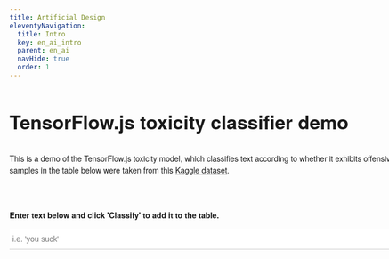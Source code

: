 ```yaml
---
title: Artificial Design
eleventyNavigation:
  title: Intro
  key: en_ai_intro
  parent: en_ai
  navHide: true
  order: 1
---
```



<style>
body {
  font-family: 'Helvetica Neue', sans-serif;
  box-sizing: border-box;
  line-height: 1.5;
}

h1 {
  margin-bottom: 30px;
  font-size: 34px;
}

.description {
  margin-bottom: 60px;
}

#main {
  width: 1000px;
  margin-top: 50px;
  margin-left: auto;
  margin-right: auto;
}

.row {
  display: flex;
  flex-direction: row;
}

.row:nth-of-type(2n) {
  background: whitesmoke;
}

.row .text {
  flex: 1 1 auto;
}

.row .label {
  border-left: solid 1px #ccc;
  width: 60px;
  min-width: 60px;
  max-width: 60px;
}

.row:first-of-type .label {
  border: none;
}

.row:first-of-type .label, .row:first-of-type .text {
  font-weight: bold;
  text-transform: lowercase;
  line-height: 1.4;
  padding-bottom: 20px;
}

.positive {
  font-weight: bold;
  color: red;
}

.text, .label {
  padding: 10px;
}

#classify-new-text-input {
  border: none;
  border-bottom: solid 1px #ccc;
  cursor: pointer;
  font-size: 14px;
  line-height: 2;
  width: calc(100% - 127px);
  margin-right: 15px;
  padding-left: 5px;
  padding-right: 5px;
  padding-top: 4px;
  padding-bottom: 4px;
}
#classify-new-text, #classify-new-text-input {
  display: inline-block;
  vertical-align: top;
}

#classify-new-text {
  border: none;
  text-transform: uppercase;
  padding: 9px 14px 9px 14px;
  font-size: 13px;
  border-radius: 3px;
  letter-spacing: 1px;
  background: #0277bd;
  color: white;
}

#table-wrapper {
  margin-bottom: 60px;
}

p {
  font-weight: bold;
}
</style>

<div id='main'>
  <h1>TensorFlow.js toxicity classifier demo</h1>
  <div class="description">This is a demo of the TensorFlow.js toxicity model, which classifies text according to whether it exhibits offensive attributes (i.e. profanity, sexual explicitness). The samples in the table below were taken from this <a href="https://www.kaggle.com/c/jigsaw-toxic-comment-classification-challenge/data">Kaggle dataset</a>.</div>
  <div id="table-wrapper"></div>
  <p>Enter text below and click 'Classify' to add it to the table.</p>
  <input id="classify-new-text-input" placeholder="i.e. 'you suck'" required="">
  <button id="classify-new-text">Classify</div>
</div>

<script src="https://cdn.jsdelivr.net/npm/@tensorflow/tfjs"> </script>
<script src="https://cdn.jsdelivr.net/npm/@tensorflow-models/toxicity@1.2.2/dist/toxicity.min.js"></script>
<script>
const samples = [
  {
    'id': '002261b0415c4f9d',
    'text':
        'We\'re dudes on computers, moron.  You are quite astonishingly stupid.'
  },
  {
    'id': '0027160ca62626bc',
    'text':
        'Please stop. If you continue to vandalize Wikipedia, as you did to Kmart, you will be blocked from editing.'
  },
  {
    'id': '002fb627b19c4c0b',
    'text':
        'I respect your point of view, and when this discussion originated on 8th April I would have tended to agree with you.'
  }
];

let model, labels;

const classify = async (inputs) => {
  const results = await model.classify(inputs);
  return inputs.map((d, i) => {
    const obj = {'text': d};
    results.forEach((classification) => {
      obj[classification.label] = classification.results[i].match;
    });
    return obj;
  });
};

const addPredictions = (predictions) => {
  const tableWrapper = document.querySelector('#table-wrapper');

  predictions.forEach(d => {
    const predictionDom = `<div class="row">
      <div class="text">${d.text}</div>
      ${
        labels
            .map(
                label => {return `<div class="${
                                 'label' +
                    (d[label] === true ? ' positive' :
                                         '')}">${d[label]}</div>`})
            .join('')}
    </div>`;
    tableWrapper.insertAdjacentHTML('beforeEnd', predictionDom);
  });
};

const predict = async () => {
  model = await toxicity.load();
  labels = model.model.outputNodes.map(d => d.split('/')[0]);

  const tableWrapper = document.querySelector('#table-wrapper');
  tableWrapper.insertAdjacentHTML(
      'beforeend', `<div class="row">
    <div class="text">TEXT</div>
    ${labels.map(label => {
              return `<div class="label">${label.replace('_', ' ')}</div>`;
            }).join('')}
  </div>`);

  const predictions = await classify(samples.map(d => d.text));
  addPredictions(predictions);

  document.querySelector('#classify-new-text')
      .addEventListener('click', () => {
        const text = document.querySelector('#classify-new-text-input').value;
        const predictions = classify([text]).then(d => {
          addPredictions(d);
        });
      });
};

predict();
</script>